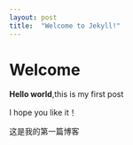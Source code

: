 ```yaml
---
layout: post
title:  "Welcome to Jekyll!"
---
```


# Welcome

**Hello world**,this is my first post

I hope you like it！

这是我的第一篇博客
